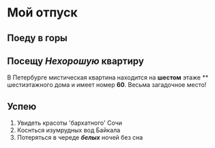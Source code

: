 # Мой отпуск

## Поеду в горы


## Посещу **_Нехорошую_ квартиру**
В Петербурге мистическая квартина находится на **шестом** этаже ** шестиэтажного дома и имеет номер **60**. Весьма загадочное место!



## Успею
1. Увидеть красоты 'бархатного' Сочи
2. Коснться изумрудных вод Байкала 
3. Потеряться в череде **_белых_** ночей без сна
